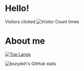 # Hello!

Visitors clicked
![Visitor Count](https://profile-counter.glitch.me/Christmas/count.svg)
times

# About me
[![Top Langs](https://github-readme-stats.vercel.app/api/top-langs/?username=bszydxh)](https://github.com/bszydxh/github-readme-stats)

![bszydxh's GitHub stats](https://github-readme-stats.vercel.app/api?username=bszydxh&show_icons=true&theme=graywhite)
